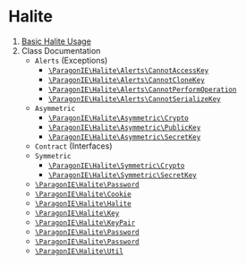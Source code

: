 # Halite 

1. [Basic Halite Usage](Basic.md)
2. Class Documentation
    * `Alerts` (Exceptions)
        * [`\ParagonIE\Halite\Alerts\CannotAccessKey`](Alerts/CannotAccessKey.md)
        * [`\ParagonIE\Halite\Alerts\CannotCloneKey`](Alerts/CannotCloneKey.md)
        * [`\ParagonIE\Halite\Alerts\CannotPerformOperation`](Alerts/CannotPerformOperation.md)
        * [`\ParagonIE\Halite\Alerts\CannotSerializeKey`](Alerts/CannotSerializeKey.md)
    * `Asymmetric`
        * [`\ParagonIE\Halite\Asymmetric\Crypto`](Asymmetric/Crypto.md)
        * [`\ParagonIE\Halite\Asymmetric\PublicKey`](Asymmetric/PublicKey.md)
        * [`\ParagonIE\Halite\Asymmetric\SecretKey`](Asymmetric/SecretKey.md)
    * `Contract` (Interfaces)
    * `Symmetric`
        * [`\ParagonIE\Halite\Symmetric\Crypto`](Symmetric/Crypto.md)
        * [`\ParagonIE\Halite\Symmetric\SecretKey`](Symmetric/SecretKey.md)
    * [`\ParagonIE\Halite\Password`](Asymmetric.md)
    * [`\ParagonIE\Halite\Cookie`](Cookie.md)
    * [`\ParagonIE\Halite\Halite`](Halite.md)
    * [`\ParagonIE\Halite\Key`](Key.md)
    * [`\ParagonIE\Halite\KeyPair`](KeyPair.md)
    * [`\ParagonIE\Halite\Password`](Password.md)
    * [`\ParagonIE\Halite\Password`](Symmetric.md)
    * [`\ParagonIE\Halite\Util`](Util.md)